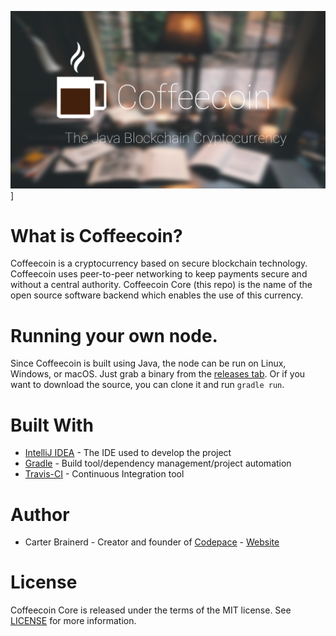 ![coffeecoin](https://github.com/cbrnrd/Coffeecoin/blob/master/img/MAIN_IMG_AND_LOGO.png)]

# What is Coffeecoin?
Coffeecoin is a cryptocurrency based on secure blockchain technology. Coffeecoin uses peer-to-peer networking to keep payments secure and without a central authority. Coffeecoin Core (this repo) is the name of the open source software backend which enables the use of this currency.

# Running your own node.
Since Coffeecoin is built using Java, the node can be run on Linux, Windows, or macOS. Just grab a binary from the [releases tab](https://github.com/cbrnrd/Coffeecoin/releases). Or if you want to download the source, you can clone it and run `gradle run`.

# Built With
- [IntelliJ IDEA](https://www.jetbrains.com/idea/) - The IDE used to develop the project
- [Gradle](https://gradle.org/) - Build tool/dependency management/project automation
- [Travis-CI](https://travis-ci.org/) - Continuous Integration tool

# Author
- Carter Brainerd - Creator and founder of [Codepace](codepace.io) - [Website](carterbrainerd.me)

# License
Coffeecoin Core is released under the terms of the MIT license. See [LICENSE](https://github.com/cbrnrd/Coffeecoin/blob/master/LICENSE) for more information.
